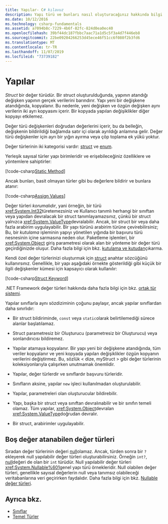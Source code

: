 ```yaml
---
title: Yapılar- C# kılavuz
description: Yapı türü ve bunları nasıl oluşturacağınız hakkında bilgi edinin
ms.date: 10/12/2016
ms.technology: csharp-fundamentals
ms.assetid: a7094b8c-7229-4b6f-82fc-824d0ea0ec40
ms.openlocfilehash: 39bf44dc187fbbc7aac71a1d5c5f3a4d7f446eb8
ms.sourcegitcommit: 22be09204266253d45ece46f51cc6f080f2b3fd6
ms.translationtype: MT
ms.contentlocale: tr-TR
ms.lasthandoff: 11/07/2019
ms.locfileid: "73739182"
---
```

# <a name="structs"></a>Yapılar

*Struct* bir değer türüdür. Bir struct oluşturulduğunda, yapının atandığı değişken yapının gerçek verilerini barındırır. Yapı yeni bir değişkene atandığında, kopyalanır. Bu nedenle, yeni değişken ve özgün değişken aynı verilerin iki ayrı kopyasını içerir. Bir kopyada yapılan değişiklikler diğer kopyayı etkilemez.

Değer türü değişkenleri doğrudan değerlerini içerir, bu da belleğin, değişkenin bildirildiği bağlamda satır içi olarak ayrıldığı anlamına gelir. Değer türü değişkenler için ayrı bir yığın ayırma veya çöp toplama ek yükü yoktur.  
  
Değer türlerinin iki kategorisi vardır: [struct](./language-reference/keywords/struct.md) ve [enum](./language-reference/keywords/enum.md).  
  
Yerleşik sayısal türler yapı birimleridir ve erişebileceğiniz özelliklere ve yöntemlere sahiptirler:  
  
[!code-csharp[Static Method](../../samples/snippets/csharp/concepts/structs/static-method.cs)]
  
Ancak bunları, basit olmayan türler gibi bu değerlere bildirir ve bunlara atanır:  
  
[!code-csharp[Assign Values](../../samples/snippets/csharp/concepts/structs/assign-value.cs)] 
  
Değer türleri *korumalıdır*, yani örneğin, bir türü <xref:System.Int32>türetemezsiniz ve Kullanıcı tanımlı herhangi bir sınıftan veya yapıdan devralacak bir struct tanımlayamazsınız, çünkü bir struct yalnızca <xref:System.ValueType>devralabilir. Ancak, bir struct bir veya daha fazla arabirim uygulayabilir. Bir yapı türünü arabirim türüne çevirebilirsiniz; Bu, bir *kutulama* işleminin yapıyı yönetilen yığında bir başvuru türü nesnesinin içine sarmasına neden olur. Paketleme işlemleri, bir <xref:System.Object> giriş parametresi olarak alan bir yönteme bir değer türü geçirdiğinizde oluşur. Daha fazla bilgi için bkz. [kutulama ve kutudan](./programming-guide/types/boxing-and-unboxing.md )çıkarma.  
  
Kendi özel değer türlerinizi oluşturmak için [struct](./language-reference/keywords/struct.md) anahtar sözcüğünü kullanırsınız. Genellikle, bir yapı aşağıdaki örnekte gösterildiği gibi küçük bir ilgili değişkenler kümesi için kapsayıcı olarak kullanılır:  
  
[!code-csharp[Struct Keyword](../../samples/snippets/csharp/concepts/structs/struct-keyword.cs)]  
  
.NET Framework değer türleri hakkında daha fazla bilgi için bkz. [ortak tür sistemi](../standard/common-type-system.md).  
    
Yapılar sınıflarla aynı sözdiziminin çoğunu paylaşır, ancak yapılar sınıflardan daha sınırlıdır:  
  
- Bir struct bildiriminde, `const` veya `static`olarak belirtilemediği sürece alanlar başlatılamaz.  
  
- Struct parametresiz bir Oluşturucu (parametresiz bir Oluşturucu) veya sonlandırıcısı bildiremez.  
  
- Yapılar atamaya kopyalanır. Bir yapı yeni bir değişkene atandığında, tüm veriler kopyalanır ve yeni kopyada yapılan değişiklikler özgün kopyanın verilerini değiştirmez. Bu, sözlük < dize, myStruct > gibi değer türlerinin koleksiyonlarıyla çalışırken unutmamak önemlidir.  
  
- Yapılar, değer türlerdir ve sınıflardır başvuru türleridir.  
  
- Sınıfların aksine, yapılar `new` işleci kullanılmadan oluşturulabilir.  
  
- Yapılar, parametreleri olan oluşturucular bildirebilir.  
  
- Yapı, başka bir struct veya sınıftan devralınabilir ve bir sınıfın temeli olamaz. Tüm yapılar, <xref:System.Object>devralan <xref:System.ValueType>doğrudan devralır.  
  
- Bir struct, arabirimler uygulayabilir.

## <a name="nullable-value-types"></a>Boş değer atanabilen değer türleri

Sıradan değer türlerinin değeri [null](language-reference/keywords/null.md)olamaz. Ancak, türden sonra bir `?` ekleyerek null yapılabilir değer türleri oluşturabilirsiniz. Örneğin `int?`, [null](./language-reference/keywords/null.md)değeri de olan bir `int` türüdür. Null yapılabilir değer türleri <xref:System.Nullable%601>genel yapı türü örnekleridir. Null olabilen değer türleri, genellikle sayısal değerlerin null veya tanımsız olabileceği veritabanlarına veri geçirirken faydalıdır. Daha fazla bilgi için bkz. [Nullable değer türleri](language-reference/builtin-types/nullable-value-types.md).

## <a name="see-also"></a>Ayrıca bkz.

- [Sınıflar](programming-guide/classes-and-structs/classes.md)
- [Temel Türler](basic-types.md)
